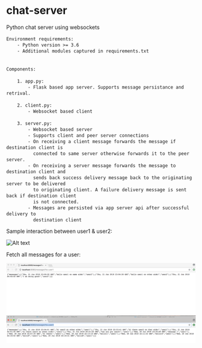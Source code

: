 # chat-server
Python chat server using websockets


    Environment requirements:
        - Python version >= 3.6
        - Additional modules captured in requirements.txt


    Components:

        1. app.py:
            - Flask based app server. Supports message persistance and retrival.

        2. client.py:
            - Websocket based client

        3. server.py:
            - Websocket based server
            - Supports client and peer server connections
            - On receiving a client message forwards the message if destination client is
              connected to same server otherwise forwards it to the peer server.
            - On receiving a server message forwards the message to destination client and
              sends back success delivery message back to the originating server to be delivered
              to originating client. A failure delivery message is sent back if destination client
              is not connected.
            - Messages are persisted via app server api after successful delivery to
              destination client


Sample interaction between user1 & user2:

![Alt text](demo/ChatServerDemo.png?raw=true "Sample interaction between user1 and user2")

Fetch all messages for a user:

![Alt text](demo/FetchAllMessages.png?raw=true "Fetch all messages for a user")
